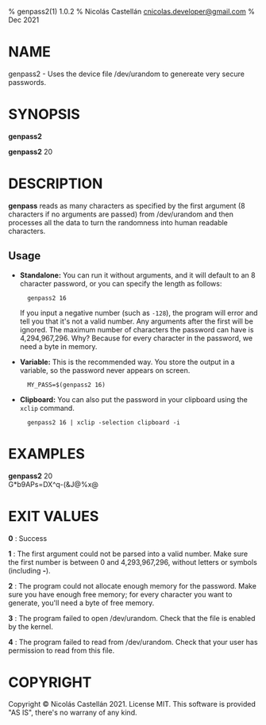 % genpass2(1) 1.0.2
% Nicolás Castellán <cnicolas.developer@gmail.com>
% Dec 2021

<!-- Use:                                                             -->
<!--   pandoc genpass2.1.md -s -t man -o genpass2.1                   -->
<!-- to convert this markdown to groff format                         -->
<!-- Choose from these sections:                                      -->
<!-- 1. Executable programs: Or, shell commands.                      -->
<!-- 2. System calls: Functions provided by the kernel.               -->
<!-- 3. Library calls: Functions within program libraries.            -->
<!-- 4. Special files.                                                -->
<!-- 5. File formats and conventions: For example, “/etc/passwd”.     -->
<!-- 6. Games.                                                        -->
<!-- 7. Miscellaneous: Macro packages and conventions, such as groff. -->
<!-- 8. System administration commands: Usually reserved for root.    -->
<!-- 9. Kernel routines: Not usually installed by default.            -->

# NAME
genpass2 - Uses the device file /dev/urandom to genereate very secure passwords.

# SYNOPSIS
**genpass2**

**genpass2** 20

# DESCRIPTION
**genpass** reads as many characters as specified by the first argument (8 characters if no
arguments are passed) from /dev/urandom and then processes all the data to turn the randomness into
human readable characters.

## Usage
- **Standalone:** You can run it without arguments, and it will default to an 8 character password,
	or you can specify the length as follows:

		genpass2 16

	If you input a negative number (such as `-128`), the program will error and tell you that it's
	not a valid number. Any arguments after the first will be ignored. The maximum number of
	characters the password can have is 4,294,967,296. Why? Because for every character in the
	password, we need a byte in memory.
- **Variable:** This is the recommended way. You store the output in a variable, so the password
		never appears on screen.

		MY_PASS=$(genpass2 16)

- **Clipboard:** You can also put the password in your clipboard using the `xclip` command.

		genpass2 16 | xclip -selection clipboard -i


# EXAMPLES
**genpass2** 20  
G*b9APs=DX^q-(&J@%x@

# EXIT VALUES
**0**
: Success

**1**
: The first argument could not be parsed into a valid number. Make sure the first number is between
  0 and 4,293,967,296, without letters or symbols (including **-**).

**2**
: The program could not allocate enough memory for the password. Make sure you have enough free
  memory; for every character you want to generate, you'll need a byte of free memory.

**3**
: The program failed to open /dev/urandom. Check that the file is enabled by the kernel.

**4**
: The program failed to read from /dev/urandom. Check that your user has permission to read from
  this file.

# COPYRIGHT
Copyright © Nicolás Castellán 2021. License MIT. This software is provided "AS IS", there's no
warrany of any kind.
